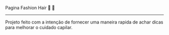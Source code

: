 Pagina Fashion Hair :haircut: :nail_care:
***

Projeto feito com a intenção de fornecer uma maneira rapida de achar dicas para melhorar o cuidado capilar.
